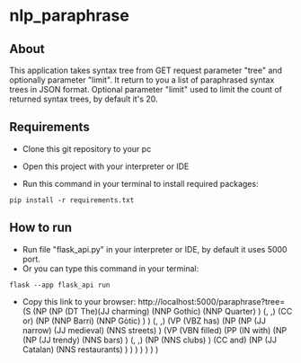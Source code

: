 # nlp_paraphrase

## About

This application takes syntax tree from GET request parameter "tree" and optionally parameter "limit". It return to you a list of paraphrased syntax trees in JSON format. Optional parameter "limit" used to limit the count of returned syntax trees, by default it's 20.

## Requirements

* Clone this git repository to your pc

* Open this project with your interpreter or IDE

* Run this command in your terminal to install required packages:
```
pip install -r requirements.txt
```

## How to run

* Run file "flask_api.py" in your interpreter or IDE, by default it uses 5000 port.
* Or you can type this command in your terminal:
```
flask --app flask_api run
```

* Copy this link to your browser: 
http://localhost:5000/paraphrase?tree=(S (NP (NP (DT The)(JJ charming) (NNP Gothic) (NNP
Quarter) ) (, ,) (CC or) (NP (NNP Barri) (NNP Gòtic) ) ) (, ,) (VP (VBZ has) (NP (NP
(JJ narrow) (JJ medieval) (NNS streets) ) (VP (VBN filled) (PP (IN with) (NP (NP (JJ
trendy) (NNS bars) ) (, ,) (NP (NNS clubs) ) (CC and) (NP (JJ Catalan) (NNS
restaurants) ) ) ) ) ) ) )
